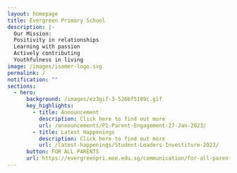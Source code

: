 ```yaml
---
layout: homepage
title: Evergreen Primary School
description: |-
  Our Mission: 
  Positivity in relationships
  Learning with passion
  Actively contributing
  Youthfulness in living
image: /images/isomer-logo.svg
permalink: /
notification: ""
sections:
  - hero:
      background: /images/ez3gif-3-526bf5189c.gif
      key_highlights:
        - title: Announcement
          description: Click here to find out more
          url: /announcements/P1-Parent-Engagement-27-Jan-2023/
        - title: Latest Happenings
          description: Click here to find out more
          url: /latest-happenings/Student-Leaders-Investiture-2023/
      button: FOR ALL PARENTS
      url: https://evergreenpri.moe.edu.sg/communication/for-all-parents/
---
```

